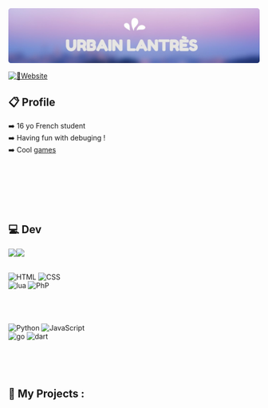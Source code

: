 <img src="https://github.com/UrbsKali/UrbsKali/blob/main/Hello.png"/>

<a href="https://discord.com/users/423567995609022464"> <img align="left" src="https://lanyard-profile-readme-nyria.vercel.app/api/423567995609022464?idleMessage=Probably%20doing%20something%20else..."/> </a>
<a href="https://urbskali.github.io/">📜Website</a>
## 📋 Profile
➡️ 16 yo French student <br>
➡️ Having fun with debuging ! <br>
➡️ Cool <a href="https://urbskali.itch.io/">games</a> 
<br><br><br><br><br><br><br>
## 💻 Dev

<img align="left" src="https://github-readme-stats.vercel.app/api?username=urbskali&hide=issues&show_icons=true&count_private=true&theme=radical&layout=compact"/>
<a href="https://github.com/anuraghazra/github-readme-stats"> <img align="left" src="https://github-readme-stats.vercel.app/api/top-langs/?username=urbskali&hide=html,css&count_private=true&layout=compact"/> </a>
<br><br>   

![HTML](https://img.shields.io/badge/-HTML-E15622?style=for-the-badge&logo=HTML5&logoColor=white)
![CSS](https://img.shields.io/badge/-CSS-1B7FDE?style=for-the-badge&logo=CSS3&logoColor=white)<br>
![lua](https://img.shields.io/badge/-Lua-E426D6?style=for-the-badge&logo=Lua&logoColor=white)
![PhP](https://img.shields.io/badge/-PHP-1DDEC1?style=for-the-badge&logo=PhP&logoColor=white)<br><br><br><br><br>
![Python](https://img.shields.io/badge/-Python-blue?style=for-the-badge&logo=Python&logoColor=white)
![JavaScript](https://img.shields.io/badge/-JavaScript-E7BA15?style=for-the-badge&logo=JavaScript&logoColor=white)<br>
![go](https://img.shields.io/badge/-Go-blue?style=for-the-badge&logo=Go&logoColor=white)
![dart](https://img.shields.io/badge/-Dart-darkblue?style=for-the-badge&logo=Dart&logoColor=white)




<br><br><br>
## 📂 My Projects :
